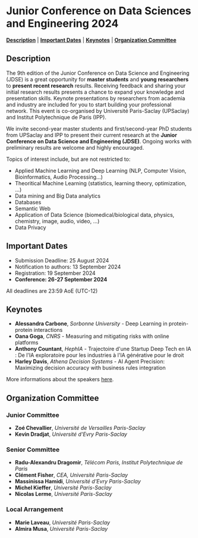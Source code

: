 # Junior Conference on Data Sciences and Engineering 2024

[**Description**](#description)
| [**Important Dates**](#important-dates)
| [**Keynotes**](#keynotes)
| [**Organization Committee**](#organization-committee)


## Description
The 9th edition of the Junior Conference on Data Science and Engineering (JDSE) is a great opportunity for **master students** and
**young researchers** to **present recent research** results. Receiving feedback and sharing your initial research results presents
a chance to expand your knowledge and presentation skills. Keynote presentations by researchers from academia and industry
are included for you to start building your professional network. This event is co-organised by Université Paris-Saclay (UPSaclay)
and Institut Polytechnique de Paris (IPP). <br>

We invite second-year master students and first/second-year PhD students from UPSaclay and IPP to present their current
research at the **Junior Conference on Data Science and Engineering (JDSE)**. Ongoing works with preliminary results are
welcome and highly encouraged. <br>

Topics of interest include, but are not restricted to:
* Applied Machine Learning and Deep Learning (NLP, Computer Vision, Bioinformatics, Audio Processing...)
* Theoritical Machine Learning (statistics, learning theory, optimization, ...)
* Data mining and Big Data analytics
* Databases
* Semantic Web
* Application of Data Science (biomedical/biological data, physics, chemistry, image, audio, video, ...)
* Data Privacy

## Important Dates
* Submission Deadline: 25 August 2024
* Notification to authors: 13 September 2024
* Registration: 19 September 2024
* **Conference: 26-27 September 2024**

All deadlines are 23:59 AoE (UTC-12)

## Keynotes
* **Alessandra Carbone**, *Sorbonne University* - Deep Learning in protein-protein interactions
* **Oana Goga**, *CNRS* - Measuring and mitigating risks with online platforms
* **Anthony Countant**, *HephIA* - Trajectoire d'une Startup Deep Tech en IA : De l'IA exploratoire pour les industries à l'IA générative pour le droit
* **Harley Davis**, *Athena Decision Systems* - AI Agent Precision: Maximizing decision accuracy with business rules integration

More informations about the speakers [here](https://zoechevallier1.github.io/jdse-2024/speakers).

## Organization Committee
### Junior Committee
* **Zoé Chevallier**, *Université de Versailles Paris-Saclay*
* **Kevin Dradjat**, *Université d'Evry Paris-Saclay*
### Senior Committee 
* **Radu-Alexandru Dragomir**, *Télécom Paris, Institut Polytechnique de Paris*
* **Clément Fisher**, *CEA, Université Paris-Saclay*
* **Massinissa Hamidi**, *Université d'Evry Paris-Saclay*
* **Michel Kieffer**, *Université Paris-Saclay*
* **Nicolas Lerme**, *Université Paris-Saclay*
### Local Arrangement
* **Marie Laveau**, *Université Paris-Saclay*
* **Almira Musa**, *Université Paris-Saclay*
